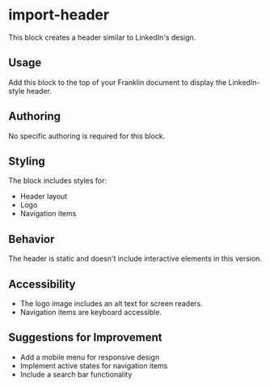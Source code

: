 # import-header

This block creates a header similar to LinkedIn's design.

## Usage

Add this block to the top of your Franklin document to display the LinkedIn-style header.

## Authoring

No specific authoring is required for this block.

## Styling

The block includes styles for:
- Header layout
- Logo
- Navigation items

## Behavior

The header is static and doesn't include interactive elements in this version.

## Accessibility

- The logo image includes an alt text for screen readers.
- Navigation items are keyboard accessible.

## Suggestions for Improvement

- Add a mobile menu for responsive design
- Implement active states for navigation items
- Include a search bar functionality